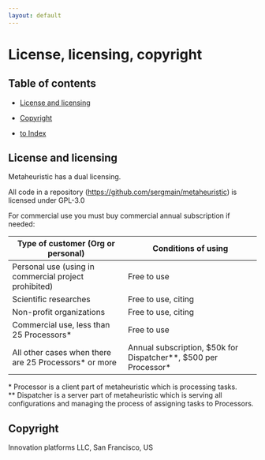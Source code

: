 ```yaml
---
layout: default
---
```


# License, licensing, copyright

## Table of contents

- [License and licensing](#license-and-licensing)
- [Copyright](#copyright)

- [to Index](/index)

## License and licensing
Metaheuristic has a dual licensing.

All code in a repository (https://github.com/sergmain/metaheuristic) is licensed under GPL-3.0  

For commercial use you must buy commercial annual subscription if needed:

| Type of customer (Org or personal)                     | Conditions of using |
|--------------------------------------------------------|---------------------|
| Personal use  (using in commercial project prohibited) | Free to use         |
| Scientific researches                                  | Free to use, citing | 
| Non-profit organizations                               | Free to use, citing | 
| Commercial use, less than 25 Processors\*                | Free to use         | 
| All other cases when there are 25 Processors\* or more   | Annual subscription, $50k for Dispatcher\*\*, $500 per Processor\* | 

\* Processor is a client part of metaheuristic which is processing tasks.   
\*\* Dispatcher is a server part of metaheuristic which is serving all configurations 
and managing the process of assigning tasks to Processors. 

## Copyright
Innovation platforms LLC, San Francisco, US 